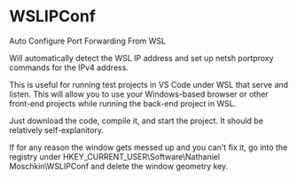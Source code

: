 # WSLIPConf
Auto Configure Port Forwarding From WSL

Will automatically detect the WSL IP address and set up netsh portproxy commands for the IPv4 address.  

This is useful for running test projects in VS Code under WSL that serve and listen.  This will allow you to use your Windows-based browser or other front-end projects while running the back-end project in WSL.

Just download the code, compile it, and start the project.  It should be relatively self-explanitory. 

If for any reason the window gets messed up and you can't fix it, go into the registry under HKEY_CURRENT_USER\Software\Nathaniel Moschkin\WSLIPConf and delete the window geometry key.


